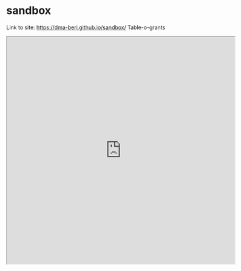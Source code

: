 # sandbox

Link to site: https://dma-beri.github.io/sandbox/
Table-o-grants

<iframe width="600" height="600" src="https://docs.google.com/spreadsheets/d/e/2PACX-1vR4gZ9QCDp8HweLwE5rFcJ6Yr2ad_GKnKu0i17MgPh5XxvW5CscWDnopDwgEJ23ZNpMh19JtWBgDbq1/pubhtml?gid=0&amp;single=true&amp;widget=true&amp;headers=false"></iframe>
